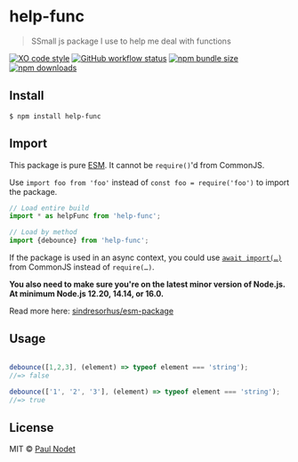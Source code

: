 # help-func
> SSmall js package I use to help me deal with functions

[![XO code style](https://img.shields.io/badge/code_style-XO-5ed9c7.svg)](https://github.com/xojs/xo)
[![GitHub workflow status](https://img.shields.io/github/workflow/status/pnxdxt/help-func/CI)](https://github.com/pnxdxt/help-func)
[![npm bundle size](https://img.shields.io/bundlephobia/min/help-func)](https://bundlephobia.com/package/help-func)
[![npm downloads](https://img.shields.io/npm/dt/help-func)](https://www.npmjs.com/package/help-func)

## Install
```
$ npm install help-func
```
## Import

This package is pure [ESM](https://developer.mozilla.org/en-US/docs/Web/JavaScript/Guide/Modules). It cannot be `require()`'d from CommonJS.

Use `import foo from 'foo'` instead of `const foo = require('foo')` to import the package.

```js
// Load entire build
import * as helpFunc from 'help-func';

// Load by method
import {debounce} from 'help-func';
```
If the package is used in an async context, you could use [`await import(…)`](https://developer.mozilla.org/en-US/docs/Web/JavaScript/Reference/Statements/import#dynamic_imports) from CommonJS instead of `require(…)`.

**You also need to make sure you're on the latest minor version of Node.js. At minimum Node.js 12.20, 14.14, or 16.0.**

Read more here: [sindresorhus/esm-package](https://gist.github.com/sindresorhus/a39789f98801d908bbc7ff3ecc99d99c)


## Usage

```js

debounce([1,2,3], (element) => typeof element === 'string');
//=> false

debounce(['1', '2', '3'], (element) => typeof element === 'string');
//=> true
```

## License

MIT © [Paul Nodet](https://pnodet.com)
